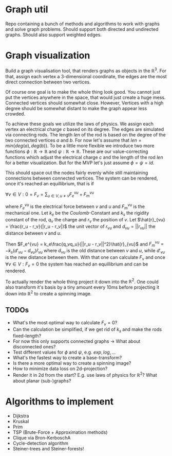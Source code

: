 # Graph util

Repo containing a bunch of methods and algorithms to work with graphs and solve
graph problems.
Should support both directed and undirected graphs. Should also support weighted
edges.

# Graph visualization

Build a graph visualisation tool, that renders graphs as objects in the
$\mathbb{R}^3$. For that, assign each vertex a $3$-dimensional coordinate,
the edges are the most direct connection between two vertices.

Of course one goal is to make the whole thing look good. You cannot just put
the vertices anywhere in the space, that would just create a huge mess.
Connected vertices should somewhat close. However, Vertices with a high degree
should be somewhat distant to make the graph appear less crowded.

To achieve these goals we utilize the laws of physics. We assign each vertex
an electrical charge $c$ based on its degree. The edges are simulated via connecting
rods. The length $len$ of the rod is based on the degree of the two connected vertices
$a$ and $b$. For now let's assume that $len = min\{deg(a), deg(b)\}$.
To be a little more flexible we introduce two more functions
$\phi: \mathbb{R} \rightarrow \mathbb{R}$ and $\psi: \mathbb{R} \rightarrow \mathbb{R}$.
These are our value-correcting functions which adjust the electrical charge $c$
and the length of the rod $len$ for a better visualization. But for the MVP
let's just assume $\phi = \psi = id$.

This should space out the nodes fairly evenly while still maintaining connections
between connected vertices.
The system can be rendered, once it's reached an equillibrium, that is if

$\forall v \in V: 0 = F_v = \sum_{u \in V, u \neq v} F_e^{vu} + F_m^{vu}$

where
$F_e^{vu}$ is the electrical force between $v$ and $u$ and $F_m^{vu}$ is the
mechanical one.
Let $k_e$ be the $Coulomb$-Constant and $k_s$ the rigidity constant of the rod,
$q_v$ the charge and $r_v$ the position of $v$.
Let $\hat{r}_{vu} = \frac{r_u - r_v}{|r_u - r_v|}$ the unit vector of $r_{vu}$
and $d_{vu} = ||r_{vu}||$ the distance between $v$ and $u$.

Then
$F_e^{vu} = k_e\frac{q_vq_u}{||r_u - r_v||^2}\hat{r}_{vu}$
and
$F_m^{vu} = -k_s(d'_{vu} - d_{vu})\hat{r}_{vu}$
where $d_{vu}$ is the old distance between $v$ and $u$, while $d'_{vu}$ is the
new distance between them.
With that one can calculate $F_v$ and once $\forall v \in V: F_v = 0$ the system
has reached an equillibrium and can be rendered.

To actually render the whole thing project it down into the $\mathbb{R}^2$.
One could also transform it's basis by a tiny amount every 10ms before projecting
it down into $\mathbb{R}^2$ to create a spinning image.

## TODOs

- What's the most optimal way to calculate $F_v = 0$?
- Can the calculation be simplified, if we get rid of $k_s$ and make the rods
fixed-length?
- For now this only supports connected graphs -> What about disconnected ones?
- Test different values for $\phi$ and $\psi$, e.g. $exp, log, ...$
- What's the fastest way to create a base-transform?
- Is there a more optimal way to create a spinning image?
- How to minimize data loss on 2d-projection?
- Render it in 2d from the start? E.g. use laws of physics for $\mathbb{R}^2$?
What about planar (sub-)graphs?

# Algorithms to implement

- Dijkstra
- Kruskal
- Prim
- TSP (Brute-Force + Approximation methods)
- Clique via Bron-KerboschA
- Cycle-detection algorithm
- Steiner-trees and Steiner-forests!
